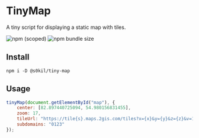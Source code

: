 # TinyMap

A tiny script for displaying a static map with tiles.

![npm (scoped)](https://img.shields.io/npm/v/@s0kil/tiny-map?style=for-the-badge)
![npm bundle size](https://img.shields.io/bundlephobia/min/@s0kil/tiny-map?style=for-the-badge)

## Install
`npm i -D @s0kil/tiny-map`

## Usage
```javascript
tinyMap(document.getElementById("map"), {
    center: [82.897440725094, 54.980156831455],
    zoom: 17,
    tileUrl: "https://tile{s}.maps.2gis.com/tiles?x={x}&y={y}&z={z}&v=1&size=64",
    subdomains: "0123"
});
```
